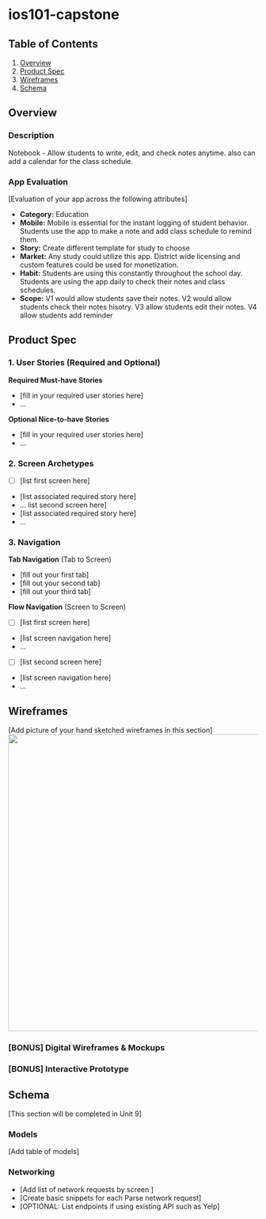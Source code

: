 # ios101-capstone

## Table of Contents

1. [Overview](#Overview)
2. [Product Spec](#Product-Spec)
3. [Wireframes](#Wireframes)
4. [Schema](#Schema)

## Overview

### Description

Notebook - Allow students to write, edit, and check notes anytime. also can add a calendar for the class schedule. 

### App Evaluation

[Evaluation of your app across the following attributes]
- **Category:** Education
- **Mobile:** Mobile is essential for the instant logging of student behavior. Students use the app to make a note and add class schedule to remind them. 
- **Story:** Create different template for study to choose 
- **Market:** Any study could utilize this app. District wide licensing and custom features could be used for monetization.
- **Habit:**  Students are using this constantly throughout the school day. Students are using the app daily to check their notes and class schedules.
- **Scope:**  V1 would allow students save their notes.  V2 would allow students check their notes hisotry. V3 allow students edit their notes. V4 allow students add reminder

## Product Spec

### 1. User Stories (Required and Optional)

**Required Must-have Stories**

* [fill in your required user stories here]
* ...

**Optional Nice-to-have Stories**

* [fill in your required user stories here]
* ...

### 2. Screen Archetypes

- [ ] [list first screen here]
* [list associated required story here]
* ...
list second screen here]
* [list associated required story here]
* ...

### 3. Navigation

**Tab Navigation** (Tab to Screen)

* [fill out your first tab]
* [fill out your second tab]
* [fill out your third tab]

**Flow Navigation** (Screen to Screen)

- [ ] [list first screen here]
* [list screen navigation here]
* ...
- [ ] [list second screen here]
* [list screen navigation here]
* ...

## Wireframes

[Add picture of your hand sketched wireframes in this section]
<img src="YOUR_WIREFRAME_IMAGE_URL" width=600>

### [BONUS] Digital Wireframes & Mockups

### [BONUS] Interactive Prototype

## Schema 

[This section will be completed in Unit 9]

### Models

[Add table of models]

### Networking

- [Add list of network requests by screen ]
- [Create basic snippets for each Parse network request]
- [OPTIONAL: List endpoints if using existing API such as Yelp]
